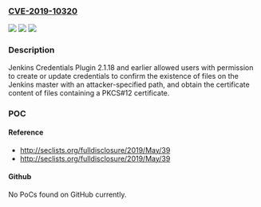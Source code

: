 ### [CVE-2019-10320](https://cve.mitre.org/cgi-bin/cvename.cgi?name=CVE-2019-10320)
![](https://img.shields.io/static/v1?label=Product&message=Jenkins%20Credentials%20Plugin&color=blue)
![](https://img.shields.io/static/v1?label=Version&message=%3D%202.1.18%20and%20earlier%20&color=brighgreen)
![](https://img.shields.io/static/v1?label=Vulnerability&message=n%2Fa&color=brighgreen)

### Description

Jenkins Credentials Plugin 2.1.18 and earlier allowed users with permission to create or update credentials to confirm the existence of files on the Jenkins master with an attacker-specified path, and obtain the certificate content of files containing a PKCS#12 certificate.

### POC

#### Reference
- http://seclists.org/fulldisclosure/2019/May/39
- http://seclists.org/fulldisclosure/2019/May/39

#### Github
No PoCs found on GitHub currently.

